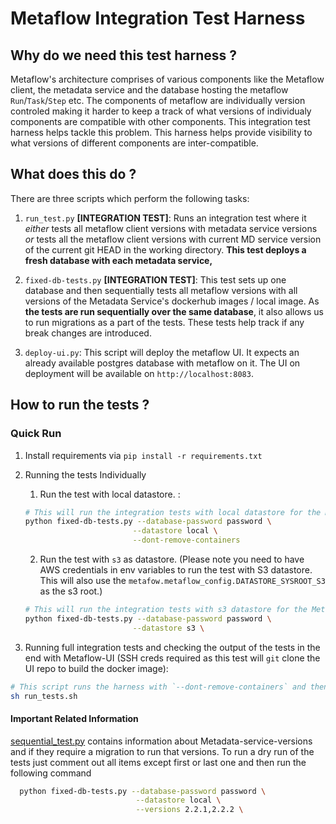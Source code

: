 # Metaflow Integration Test Harness

## Why do we need this test harness ?

Metaflow's architecture comprises of various components like the Metaflow client, the metadata service and the database hosting the metaflow `Run`/`Task`/`Step` etc. The components of metaflow are individually version controled making it harder to keep a track of what versions of individualy components are compatible with other components. This integration test harness helps tackle this problem. This harness helps provide visibility to what versions of different components are inter-compatible.

## What does this do ? 

There are three scripts which perform the following tasks: 

1. `run_test.py` **[INTEGRATION TEST]**: Runs an integration test where it _either_ tests all metaflow client versions with metadata service versions _or_ tests all the metaflow client versions with current MD service version of the current git HEAD in the working directory. **This test deploys a fresh database with each metadata service,**

2. `fixed-db-tests.py` **[INTEGRATION TEST]**: This test sets up one database and then sequentially tests all metaflow versions with all versions of the Metadata Service's dockerhub images / local image. As **the tests are run sequentially over the same database**, it also allows us to run migrations as a part of the tests. These tests help track if any break changes are introduced.

3. `deploy-ui.py`: This script will deploy the metaflow UI. It expects an already available postgres database with metaflow on it. The UI on deployment will be available on `http://localhost:8083`. 

## How to run the tests ? 

### Quick Run 

1. Install requirements via `pip install -r requirements.txt`

2. Running the tests Individually 
    1. Run the test with local datastore. :

    ```sh
    # This will run the integration tests with local datastore for the Metaflow client and finally wont delete the containers. 
    python fixed-db-tests.py --database-password password \
                            --datastore local \
                            --dont-remove-containers
    ```

    2. Run the test with `s3` as datastore. (Please note you need to have AWS credentials in env variables to run the test with S3 datastore. This will also use the `metafow.metaflow_config.DATASTORE_SYSROOT_S3` as the s3 root.)
    ```sh
    # This will run the integration tests with s3 datastore for the Metaflow client and will finally delete all containers. 
    python fixed-db-tests.py --database-password password \
                            --datastore s3 \
    ```

3. Running full integration tests and checking the output of the tests in the end with Metaflow-UI (SSH creds required as this test will `git` clone the UI repo to build the docker image):

```sh
# This script runs the harness with `--dont-remove-containers` and then deploys the UI from Netflix/metaflow-ui repo. 
sh run_tests.sh
``` 



#### Important Related Information 

[sequential_test.py](./sequential_test.py) contains information about Metadata-service-versions and if they require a migration to run that versions. To run a dry run of the tests just comment out all items except first or last one and then run the following command 
```sh
  python fixed-db-tests.py --database-password password \
                            --datastore local \
                            --versions 2.2.1,2.2.2 \
                            
```
